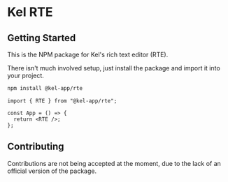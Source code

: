 # Kel RTE

## Getting Started

This is the NPM package for Kel's rich text editor (RTE).

There isn't much involved setup, just install the package and import it into your project.

```bash
npm install @kel-app/rte
```

```tsx
import { RTE } from "@kel-app/rte";

const App = () => {
  return <RTE />;
};
```

## Contributing

Contributions are not being accepted at the moment, due to the lack of an official version of the package.
